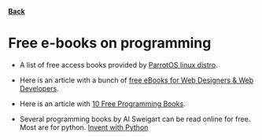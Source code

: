 **[Back](/README.md/)**

# Free e-books on programming

* A list of free access books provided by [ParrotOS linux distro](https://archive.parrotsec.org/parrot/misc/openbooks/programming/).

* Here is an article with a bunch of [free eBooks for Web Designers & Web Developers](https://medium.com/web-development-zone/top-free-ebooks-for-web-designers-web-developers-f8c6a70465ad).

* Here is an article with [10 Free Programming Books](https://tutorialzine.com/2018/01/10-free-programming-books-you-should-read-in-2018).

* Several programming books by Al Sweigart can be read online for free.  Most are for python. [Invent with Python](https://inventwithpython.com/)
